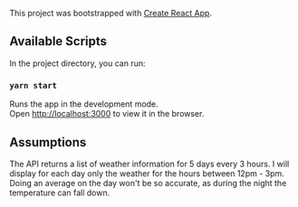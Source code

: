 This project was bootstrapped with [Create React App](https://github.com/facebook/create-react-app).

## Available Scripts

In the project directory, you can run:

### `yarn start`

Runs the app in the development mode.<br />
Open [http://localhost:3000](http://localhost:3000) to view it in the browser.

## Assumptions

The API returns a list of weather information for 5 days every 3 hours.
I will display for each day only the weather for the hours between 12pm - 3pm.
Doing an average on the day won't be so accurate, as during the night the temperature can fall down.

